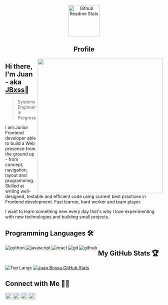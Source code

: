<p align="center">
 <img width="100px" src="https://res.cloudinary.com/anuraghazra/image/upload/v1594908242/logo_ccswme.svg" align="center" alt="Github Readme Stats" />
 <h2 align="center">Profile</h2>
</p>

<img src="https://media.giphy.com/media/M9gbBd9nbDrOTu1Mqx/giphy.gif" height="430" width="400" align="right">

## Hi there, I'm Juan - aka [JBxss](https://github.com/JBxss)👋
> Systems Engineer in Progress

I am Junior Frontend developer able to build a Web presence from the ground up - from concept, navigation, layout and programming. Skilled at writing well-designed, testable and efficient code using current best practices in Frontend development. Fast learner, hard worker and team player.

I want to learn something new every day that's why I love experimenting with new technologies and building small projects.

## Programming Languages 🛠️
<img align="left" src="https://img.shields.io/badge/python-FFFF00.svg?style=for-the-badge&logo=python&logoColor=0768a8&labelColor=ffffff" alt="python">
<img align="left" src="https://img.shields.io/badge/JS-f5f542.svg?style=for-the-badge&logo=javascript&logoColor=f5f542&labelColor=ffffff" alt="javascript">
<img align="left" src="https://img.shields.io/badge/react-61DAFB.svg?style=for-the-badge&logo=react&logoColor=61DAFB&labelColor=ffffff" alt="react">
<img align="left" src="https://img.shields.io/badge/git-F05032.svg?style=for-the-badge&logo=git&logoColor=F05032&labelColor=ffffff" alt="git">
<img align="left" src="https://img.shields.io/badge/github-black.svg?style=for-the-badge&logo=github&logoColor=black&labelColor=ffffff" alt="github">

## My GitHub Stats 🏆
![Top Langs](https://github-readme-stats.vercel.app/api/top-langs/?username=JBxss&show_icons=true)
[![Juan Bossa GitHub Stats](https://github-readme-stats.vercel.app/api?username=JBxss&show_icons=true&count_private=true)](https://github.com/JBxss)


## Connect with Me 🤝🏻

<a href="https://twitter.com/JBxss_">
  <img align="left" alt="Juan Bossa | Twitter" width="22px" src="https://cdn.jsdelivr.net/npm/simple-icons@v3/icons/twitter.svg" />
</a>
<a href="https://www.linkedin.com/in/jbxss/">
  <img align="left" alt="Linkedin" width="22px" src="https://cdn.jsdelivr.net/npm/simple-icons@v3/icons/linkedin.svg" />
</a>
<a href="mailto:juanseb100@gmail.com">
  <img align="left" alt="Email" width="22px" src="https://cdn.jsdelivr.net/npm/simple-icons@3.13.0/icons/gmail.svg" />
</a>
<a href="https://github.com/JBxss">
  <img align="left" alt="Portafolio Web" width="22px" src="https://cdn.jsdelivr.net/npm/simple-icons@3.13.0/icons/googlechrome.svg" />
</a>
